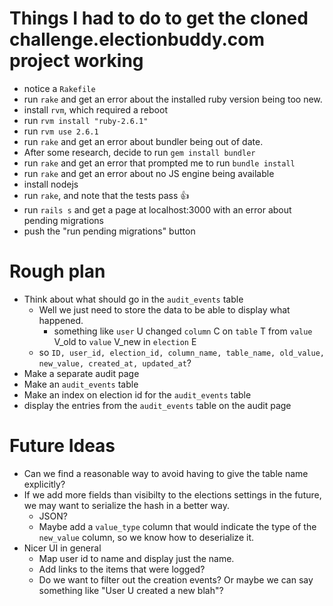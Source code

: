 # Things I had to do to get the cloned challenge.electionbuddy.com project working

* notice a `Rakefile`
* run `rake` and get an error about the installed ruby version being too new.
* install `rvm`, which required a reboot
* run `rvm install "ruby-2.6.1"`
* run `rvm use 2.6.1`
* run `rake` and get an error about bundler being out of date.
* After some research, decide to run `gem install bundler`
* run `rake` and get an error that prompted me to run `bundle install`
* run `rake` and get an error about no JS engine being available
* install nodejs
* run `rake`, and note that the tests pass :+1:
* run `rails s` and get a page at localhost:3000 with an error about pending migrations
* push the "run pending migrations" button

# Rough plan

* Think about what should go in the `audit_events` table
    * Well we just need to store the data to be able to display what happened.
        * something like `user` U changed `column` C on `table` T from `value` V_old to `value` V_new in `election` E
    * so `ID, user_id, election_id, column_name, table_name, old_value, new_value, created_at, updated_at`?
* Make a separate audit page
* Make an `audit_events` table
* Make an index on election id for the `audit_events` table
* display the entries from the `audit_events` table on the audit page

# Future Ideas
* Can we find a reasonable way to avoid having to give the table name explicitly?
* If we add more fields than visibilty to the elections settings in the future, we may want to serialize the hash in a better way.
    * JSON?
    * Maybe add a `value_type` column that would indicate the type of the `new_value` column, so we know how to deserialize it.
* Nicer UI in general
    * Map user id to name and display just the name.
    * Add links to the items that were logged?
    * Do we want to filter out the creation events? Or maybe we can say something like "User U created a new blah"?
